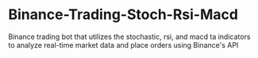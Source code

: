 # Binance-Trading-Stoch-Rsi-Macd
 Binance trading bot that utilizes the stochastic, rsi, and macd ta indicators to analyze real-time market data and place orders using Binance's API
